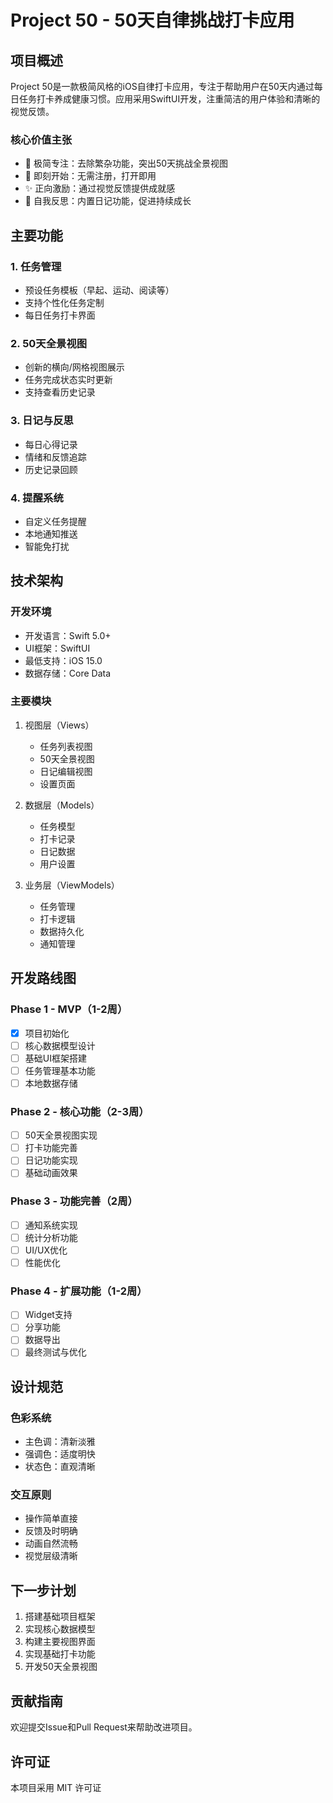 # Project 50 - 50天自律挑战打卡应用

## 项目概述
Project 50是一款极简风格的iOS自律打卡应用，专注于帮助用户在50天内通过每日任务打卡养成健康习惯。应用采用SwiftUI开发，注重简洁的用户体验和清晰的视觉反馈。

### 核心价值主张
- 🎯 极简专注：去除繁杂功能，突出50天挑战全景视图
- 🚀 即刻开始：无需注册，打开即用
- ✨ 正向激励：通过视觉反馈提供成就感
- 📝 自我反思：内置日记功能，促进持续成长

## 主要功能

### 1. 任务管理
- 预设任务模板（早起、运动、阅读等）
- 支持个性化任务定制
- 每日任务打卡界面

### 2. 50天全景视图
- 创新的横向/网格视图展示
- 任务完成状态实时更新
- 支持查看历史记录

### 3. 日记与反思
- 每日心得记录
- 情绪和反馈追踪
- 历史记录回顾

### 4. 提醒系统
- 自定义任务提醒
- 本地通知推送
- 智能免打扰

## 技术架构

### 开发环境
- 开发语言：Swift 5.0+
- UI框架：SwiftUI
- 最低支持：iOS 15.0
- 数据存储：Core Data

### 主要模块
1. 视图层（Views）
   - 任务列表视图
   - 50天全景视图
   - 日记编辑视图
   - 设置页面

2. 数据层（Models）
   - 任务模型
   - 打卡记录
   - 日记数据
   - 用户设置

3. 业务层（ViewModels）
   - 任务管理
   - 打卡逻辑
   - 数据持久化
   - 通知管理

## 开发路线图

### Phase 1 - MVP（1-2周）
- [x] 项目初始化
- [ ] 核心数据模型设计
- [ ] 基础UI框架搭建
- [ ] 任务管理基本功能
- [ ] 本地数据存储

### Phase 2 - 核心功能（2-3周）
- [ ] 50天全景视图实现
- [ ] 打卡功能完善
- [ ] 日记功能实现
- [ ] 基础动画效果

### Phase 3 - 功能完善（2周）
- [ ] 通知系统实现
- [ ] 统计分析功能
- [ ] UI/UX优化
- [ ] 性能优化

### Phase 4 - 扩展功能（1-2周）
- [ ] Widget支持
- [ ] 分享功能
- [ ] 数据导出
- [ ] 最终测试与优化

## 设计规范

### 色彩系统
- 主色调：清新淡雅
- 强调色：适度明快
- 状态色：直观清晰

### 交互原则
- 操作简单直接
- 反馈及时明确
- 动画自然流畅
- 视觉层级清晰

## 下一步计划
1. 搭建基础项目框架
2. 实现核心数据模型
3. 构建主要视图界面
4. 实现基础打卡功能
5. 开发50天全景视图

## 贡献指南
欢迎提交Issue和Pull Request来帮助改进项目。

## 许可证
本项目采用 MIT 许可证 
